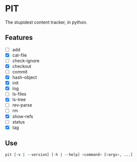 # PIT

The stupidest content tracker, in python.

## Features

- [ ] add
- [x] cat-file
- [ ] check-ignore
- [x] checkout
- [ ] commit
- [x] hash-object
- [x] init
- [x] log
- [ ] ls-files
- [x] ls-tree
- [ ] rev-parse
- [ ] rm
- [x] show-refs
- [ ] status
- [x] tag

## Use

```sh
pit [-v | --version] [-h | --help] <command> [<args>, ...]
```
